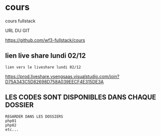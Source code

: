 # cours


cours fullstack

URL DU GIT

https://github.com/wf3-fullstack/cours


## lien live share lundi 02/12

    lien vers le liveshare lundi 02/12

https://prod.liveshare.vsengsaas.visualstudio.com/join?D75A343C5D82698D758A039EECF4E315DE3A


## LES CODES SONT DISPONIBLES DANS CHAQUE DOSSIER 

    REGARDER DANS LES DOSSIERS 
    php01
    php02
    etc...

  


























